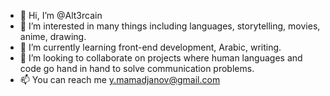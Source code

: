 - 👋 Hi, I’m @Alt3rcain
- 👀 I’m interested in many things including languages, storytelling, movies, anime, drawing.
- 🌱 I’m currently learning front-end development, Arabic, writing.
- 💞️ I’m looking to collaborate on projects where human languages and code go hand in hand to solve communication problems. 
- 📫 You can reach me y.mamadjanov@gmail.com

<!---
Alt3rcain/Alt3rcain is a ✨ special ✨ repository because its `README.md` (this file) appears on your GitHub profile.
You can click the Preview link to take a look at your changes.
--->
